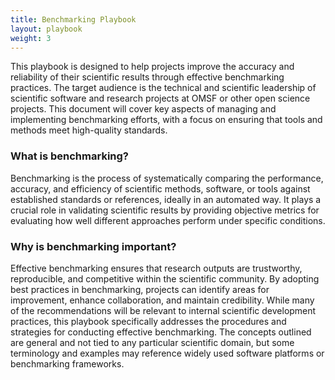 ```yaml
---
title: Benchmarking Playbook
layout: playbook
weight: 3
---
```

This playbook is designed to help projects improve the accuracy and reliability of their scientific results through effective benchmarking practices. The target audience is the technical and scientific leadership of scientific software and research projects at OMSF or other open science projects. This document will cover key aspects of managing and implementing benchmarking efforts, with a focus on ensuring that tools and methods meet high-quality standards.

### What is benchmarking?
Benchmarking is the process of systematically comparing the performance, accuracy, and efficiency of scientific methods, software, or tools against established standards or references, ideally in an automated way.
It plays a crucial role in validating scientific results by providing objective metrics for evaluating how well different approaches perform under specific conditions.

### Why is benchmarking important?
Effective benchmarking ensures that research outputs are trustworthy, reproducible, and competitive within the scientific community.
By adopting best practices in benchmarking, projects can identify areas for improvement, enhance collaboration, and maintain credibility.
While many of the recommendations will be relevant to internal scientific development practices, this playbook specifically addresses the procedures and strategies for conducting effective benchmarking.
The concepts outlined are general and not tied to any particular scientific domain, but some terminology and examples may reference widely used software platforms or benchmarking frameworks.
